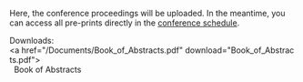 Here, the conference proceedings will be uploaded.
In the meantime, you can access all pre-prints directly in the [conference schedule](https://www.conftool.com/modelica2023/sessions.php).

Downloads:
<a href="/Documents/Book_of_Abstracts.pdf" download="Book_of_Abstracts.pdf">  
  Book of Abstracts
</a>